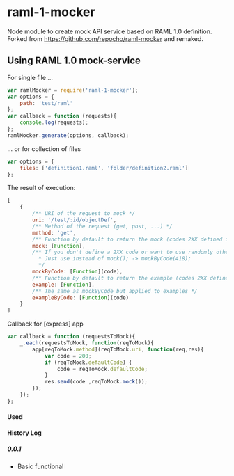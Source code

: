 raml-1-mocker
===========

Node module to create mock API service based on RAML 1.0 definition.
Forked from https://github.com/repocho/raml-mocker and remaked.

Using RAML 1.0 mock-service
---
For single file ...
```javascript
var ramlMocker = require('raml-1-mocker');
var options = {
    path: 'test/raml'
};
var callback = function (requests){
    console.log(requests);
};
ramlMocker.generate(options, callback);
```

... or for collection of files
```javascript
var options = {
    files: ['definition1.raml', 'folder/definition2.raml']
};
```

The result of execution:
```javascript
[
    {
        /** URI of the request to mock */
        uri: '/test/:id/objectDef',
        /** Method of the request (get, post, ...) */
        method: 'get',
        /** Function by default to return the mock (codes 2XX defined in the RAML). */
        mock: [Function],
        /** If you don't define a 2XX code or want to use randomly other code responses. You can use this function
          * Just use instead of mock(); -> mockByCode(418);
          */
        mockByCode: [Function](code),
        /** Function by default to return the example (codes 2XX defined in the RAML). */
        example: [Function],
        /** The same as mockByCode but applied to examples */
        exampleByCode: [Function](code)
    }
]
```
Callback for [express] app
```javascript
var callback = function (requestsToMock){
    _.each(requestsToMock, function(reqToMock){
        app[reqToMock.method](reqToMock.uri, function(req,res){
            var code = 200;
            if (reqToMock.defaultCode) {
                code = reqToMock.defaultCode;
            }
            res.send(code ,reqToMock.mock());
        });
    });
};
```
#### Used

[definition.raml]: https://github.com/raml-org/raml-spec/blob/raml-10-rc2/versions/raml-10/raml-10.md
[lodash]:https://www.npmjs.org/package/lodash
[faker]:https://github.com/Marak/Faker.js
[raml-js-parser-2]:https://github.com/raml-org/raml-js-parser-2


#### History Log

##### 0.0.1
- Basic functional
